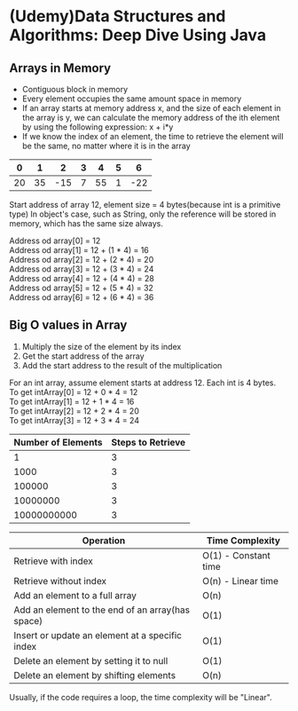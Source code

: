 # (Udemy)Data Structures and Algorithms: Deep Dive Using Java

## Arrays in Memory
- Contiguous block in memory
- Every element occupies the same amount space in memory
- If an array starts at memory address x, and the size of each element in the array is y, we can calculate the memory address of the ith element by using the following expression: x + i*y
- If we know the index of an element, the time to retrieve the element will be the same, no matter where it is in the array

|0|1 |2  |3 |4 |5 |6|  
--|--|---|--|--|--|--  
20|35|-15|7 |55|1 |-22  

Start address of array 12, element size = 4 bytes(because int is a primitive type)
In object's case, such as String, only the reference will be stored in memory, which has the same size always. 

Address od array[0] = 12  
Address od array[1] = 12 + (1 * 4) = 16  
Address od array[2] = 12 + (2 * 4) = 20  
Address od array[3] = 12 + (3 * 4) = 24  
Address od array[4] = 12 + (4 * 4) = 28  
Address od array[5] = 12 + (5 * 4) = 32  
Address od array[6] = 12 + (6 * 4) = 36  

## Big O values in Array
1. Multiply the size of the element by its index
2. Get the start address of the array
3. Add the start address to the result of the multiplication

For an int array, assume element starts at address 12. Each int is 4 bytes.  
To get intArray[0] = 12 + 0 * 4 = 12  
To get intArray[1] = 12 + 1 * 4 = 16  
To get intArray[2] = 12 + 2 * 4 = 20  
To get intArray[3] = 12 + 3 * 4 = 24  

|Number of Elements|Steps to Retrieve|  
-------------------|------------------ 
1                  |3    
1000               |3
100000             |3
10000000           |3
10000000000        |3  


|Operation                                      |Time Complexity      |
------------------------------------------------|---------------------  
Retrieve with index                             |O(1) - Constant time  
Retrieve without index                          |O(n) - Linear time   
Add an element to a full array                  |O(n)  
Add an element to the end of an array(has space)|O(1)  
Insert or update an element at a specific index |O(1)  
Delete an element by setting it to null         |O(1)  
Delete an element by shifting elements          |O(n)  

Usually, if the code requires a loop, the time complexity will be "Linear".

 



